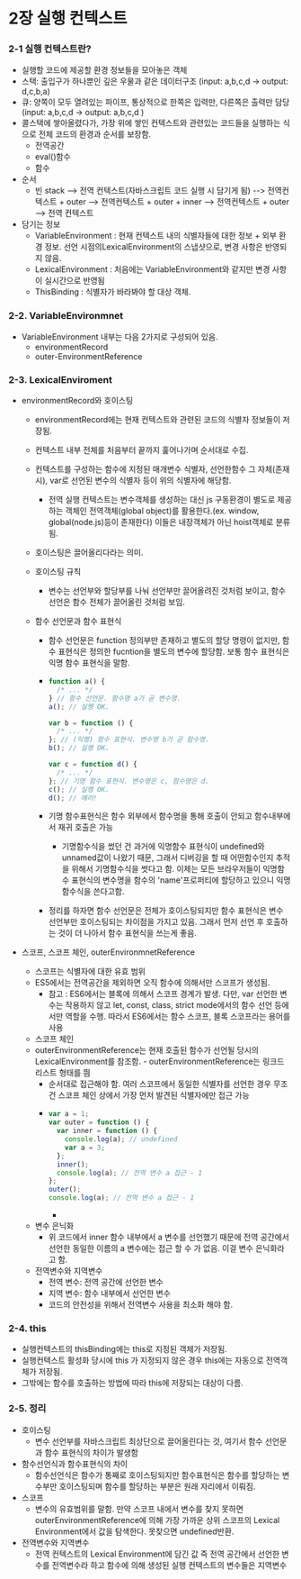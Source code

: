 # 2장 실행 컨텍스트

### 2-1 실행 컨텍스트란?

- 실행할 코드에 제공할 환경 정보들을 모아놓은 객체
- 스택: 출입구가 하나뿐인 깊은 우물과 같은 데이터구조 (input: a,b,c,d → output: d,c,b,a)
- 큐: 양쪽이 모두 열려있는 파이프, 통상적으로 한쪽은 입력만, 다른쪽은 출력만 담당 (input: a,b,c,d → output: a,b,c,d )
- 콜스택에 쌓아올렸다가, 가장 위에 쌓인 컨텍스트와 관련있는 코드들을 실행하는 식으로 전체 코드의 환경과 순서를 보장함.
  - 전역공간
  - eval()함수
  - 함수
- 순서
  - 빈 stack --> 전역 컨텍스트(자바스크립트 코드 실행 시 담기게 됨) --> 전역컨텍스트 + outer --> 전역컨텍스트 + outer + inner --> 전역컨텍스트 + outer --> 전역 컨텍스트
- 담기는 정보
  - VariableEnvironment : 현재 컨텍스트 내의 식별자들에 대한 정보 + 외부 환경 정보. 선언 시점의LexicalEnvironment의 스냅샷으로, 변경 사항은 반영되지 않음.
  - LexicalEnvironment : 처음에는 VariableEnvironment와 같지만 변경 사항이 실시간으로 반영됨
  - ThisBinding : 식별자가 바라봐야 할 대상 객체.

### 2-2. VariableEnvironmnet

- VariableEnvironment 내부는 다음 2가지로 구성되어 있음.
  - environmentRecord
  - outer-EnvironmentReference

### 2-3. LexicalEnviroment

- environmentRecord와 호이스팅

  - environmentRecord에는 현재 컨텍스트와 관련된 코드의 식별자 정보들이 저장됨.
  - 컨텍스트 내부 전체를 처음부터 끝까지 훑어나가며 순서대로 수집.
  - 컨텍스트를 구성하는 함수에 지정된 매개변수 식별자, 선언한함수 그 자체(존재 시), var로 선언된 변수의 식별자 등이 위의 식별자에 해당함.
    - 전역 실행 컨텍스트는 변수객체를 생성하는 대신 js 구동환경이 별도로 제공하는 객체인 전역객체(global object)를 활용한다.(ex. window, global(node.js)등이 존재한다) 이들은 내장객체가 아닌 hoist객체로 분류됨.
  - 호이스팅은 끌어올리다라는 의미.
  - 호이스팅 규칙
    - 변수는 선언부와 할당부를 나눠 선언부만 끌어올려진 것처럼 보이고, 함수 선언은 함수 전체가 끌어올린 것처럼 보임.
  - 함수 선언문과 함수 표현식

    - 함수 선언문은 function 정의부만 존재하고 별도의 할당 명령이 없지만, 함수 표현식은 정의한 fucntion을 별도의 변수에 할당함. 보통 함수 표현식은 익명 함수 표현식을 말함.
    - ```javascript
      function a() {
        /* ... */
      } // 함수 선언문. 함수명 a가 곧 변수명.
      a(); // 실행 OK.

      var b = function () {
        /* ... */
      }; // (익명) 함수 표현식. 변수명 b가 곧 함수명.
      b(); // 실행 OK.

      var c = function d() {
        /* ... */
      }; // 기명 함수 표현식. 변수명은 c, 함수명은 d.
      c(); // 실행 OK.
      d(); // 에러!
      ```

    - 기명 함수표현식은 함수 외부에서 함수명을 통해 호출이 안되고 함수내부에서 재귀 호출은 가능
      - 기명함수식을 썼던 건 과거에 익명함수 표현식이 undefined와 unnamed값이 나왔기 때문, 그래서 디버깅을 할 때 어떤함수인지 추적을 위해서 기명함수식을 썻다고 함. 이제는 모든 브라우저들이 익명함수 표현식의 변수명을 함수의 'name'프로퍼티에 할당하고 있으니 익명함수식을 쓴다고함.
    - 정리를 하자면 함수 선언문은 전체가 호이스팅되지만 함수 표현식은 변수 선언부만 호이스팅되는 차이점을 가지고 있음. 그래서 먼저 선언 후 호출하는 것이 더 나아서 함수 표현식을 쓰는게 좋음.

- 스코프, 스코프 체인, outerEnvironmnetReference
  - 스코프는 식별자에 대한 유효 범위
  - ES5에서는 전역공간을 제외하면 오직 함수에 의해서만 스코프가 생성됨.
    - 참고 : ES6에서는 블록에 의해서 스코프 경계가 발생. 다만, var 선언한 변수는 작용하지 않고 let, const, class, strict mode에서의 함수 선언 등에서만 역할을 수행. 따라서 ES6에서는 함수 스코프, 블록 스코프라는 용어를 사용
  - 스코프 체인
  - outerEnvironmentReference는 현재 호출된 함수가 선언될 당시의 LexicalEnvironment를 참조함. - outerEnvironmentReference는 링크드 리스트 형태를 띔
    - 순서대로 접근해야 함. 여러 스코프에서 동일한 식별자를 선언한 경우 무조건 스코프 체인 상에서 가장 먼저 발견된 식별자에만 접근 가능
    - ```javascript
      var a = 1;
      var outer = function () {
        var inner = function () {
          console.log(a); // undefined
          var a = 3;
        };
        inner();
        console.log(a); // 전역 변수 a 접근 - 1
      };
      outer();
      console.log(a); // 전역 변수 a 접근 - 1
      ```
      -
  - 변수 은닉화
    - 위 코드에서 inner 함수 내부에서 a 변수를 선언했기 때문에 전역 공간에서 선언한 동일한 이름의 a 변수에는 접근 할 수 가 없음. 이걸 변수 은닉화라고 함.
  - 전역변수와 지역변수
    - 전역 변수: 전역 공간에 선언한 변수
    - 지역 변수: 함수 내부에서 선언한 변수
    - 코드의 안전성을 위해서 전역변수 사용을 최소화 해야 함.

### 2-4. this

- 실행컨텍스트의 thisBinding에는 this로 지정된 객체가 저장됨.
- 실행컨텍스트 활성화 당시에 this 가 지정되지 않은 경우 this에는 자동으로 전역객체가 저장됨.
- 그밖에는 함수를 호출하는 방법에 따라 this에 저장되는 대상이 다름.

### 2-5. 정리

- 호이스팅
  - 변수 선언부를 자바스크립트 최상단으로 끌어올린다는 것, 여기서 함수 선언문과 함수 표현식의 차이가 발생함
- 함수선언식과 함수표현식의 차이
  - 함수선언식은 함수가 통째로 호이스팅되지만 함수표현식은 함수를 할당하는 변수부만 호이스팅되며 함수를 할당하는 부분은 원래 자리에서 이뤄짐.
- 스코프
  - 변수의 유효범위를 말함. 만약 스코프 내에서 변수를 찾지 못하면 outerEnvironmentReference에 의해 가장 가까운 상위 스코프의 Lexical Environment에서 값을 탐색한다. 못찾으면 undefined반환.
- 전역변수와 지역변수
  - 전역 컨텍스트의 Lexical Environment에 담긴 값 즉 전역 공간에서 선언한 변수를 전역변수라 하고 함수에 의해 생성된 실행 컨텍스트의 변수들은 지역변수
